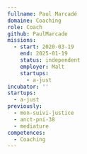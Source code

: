 ```yaml
---
fullname: Paul Marcadé
domaine: Coaching
role: Coach
github: PaulMarcade
missions:
  - start: 2020-03-19
    end: 2025-01-19
    status: independent
    employer: Malt
    startups:
      - a-just
incubator: ''
startups:
  - a-just
previously:
  - mon-suivi-justice
  - anct-pni-38
  - mediature
competences:
  - Coaching
---
```

